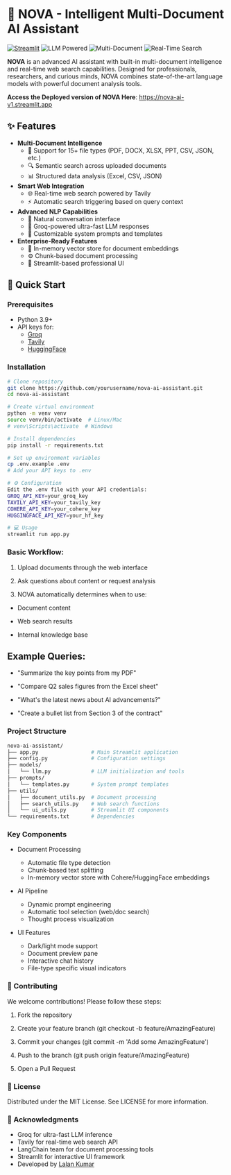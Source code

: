 # 🌌 NOVA - Intelligent Multi-Document AI Assistant

[![Streamlit](https://static.streamlit.io/badges/streamlit_badge_black_white.svg)](https://nova-ai-v1.streamlit.app/)
![LLM Powered](https://img.shields.io/badge/LLM-Powered-blueviolet)
![Multi-Document](https://img.shields.io/badge/Multi-Document-Analysis-success)
![Real-Time Search](https://img.shields.io/badge/Real--Time-Web%20Search-important)

**NOVA** is an advanced AI assistant with built-in multi-document intelligence and real-time web search capabilities. Designed for professionals, researchers, and curious minds, NOVA combines state-of-the-art language models with powerful document analysis tools.


**Access the Deployed version of NOVA Here**: https://nova-ai-v1.streamlit.app

## ✨ Features

- **Multi-Document Intelligence**
  - 📄 Support for 15+ file types (PDF, DOCX, XLSX, PPT, CSV, JSON, etc.)
  - 🔍 Semantic search across uploaded documents
  - 📊 Structured data analysis (Excel, CSV, JSON)
- **Smart Web Integration**
  - 🌐 Real-time web search powered by Tavily
  - ⚡ Automatic search triggering based on query context
- **Advanced NLP Capabilities**
  - 💬 Natural conversation interface
  - 🤖 Groq-powered ultra-fast LLM responses
  - 🔧 Customizable system prompts and templates
- **Enterprise-Ready Features**
  - 🧠 In-memory vector store for document embeddings
  - ⚙️ Chunk-based document processing
  - 🎨 Streamlit-based professional UI

## 🚀 Quick Start

### Prerequisites
- Python 3.9+
- API keys for:
  - [Groq](https://console.groq.com/)
  - [Tavily](https://tavily.com/)
  - [HuggingFace](https://huggingface.co/settings/tokens) 

### Installation
```bash
# Clone repository
git clone https://github.com/yourusername/nova-ai-assistant.git
cd nova-ai-assistant

# Create virtual environment
python -m venv venv
source venv/bin/activate  # Linux/Mac
# venv\Scripts\activate  # Windows

# Install dependencies
pip install -r requirements.txt

# Set up environment variables
cp .env.example .env
# Add your API keys to .env

# ⚙️ Configuration
Edit the .env file with your API credentials:
GROQ_API_KEY=your_groq_key
TAVILY_API_KEY=your_tavily_key
COHERE_API_KEY=your_cohere_key  
HUGGINGFACE_API_KEY=your_hf_key 

# 💻 Usage
streamlit run app.py
```
### Basic Workflow:

1. Upload documents through the web interface

2. Ask questions about content or request analysis

3. NOVA automatically determines when to use:

- Document content

- Web search results

- Internal knowledge base

## Example Queries:

- "Summarize the key points from my PDF"

- "Compare Q2 sales figures from the Excel sheet"

- "What's the latest news about AI advancements?"

- "Create a bullet list from Section 3 of the contract"


### Project Structure
```bash
nova-ai-assistant/
├── app.py                 # Main Streamlit application
├── config.py              # Configuration settings
├── models/
│   └── llm.py             # LLM initialization and tools
├── prompts/
│   └── templates.py       # System prompt templates
├── utils/
│   ├── document_utils.py  # Document processing
│   ├── search_utils.py    # Web search functions
│   └── ui_utils.py        # Streamlit UI components
└── requirements.txt       # Dependencies
```

### Key Components
* Document Processing
    - Automatic file type detection
    - Chunk-based text splitting
    - In-memory vector store with Cohere/HuggingFace embeddings

* AI Pipeline
    - Dynamic prompt engineering
    - Automatic tool selection (web/doc search)
    - Thought process visualization

* UI Features
    - Dark/light mode support
    - Document preview pane
    - Interactive chat history
    - File-type specific visual indicators


### 🤝 Contributing
We welcome contributions! Please follow these steps:
1. Fork the repository
    
2. Create your feature branch (git checkout -b feature/AmazingFeature)
    
3. Commit your changes (git commit -m 'Add some AmazingFeature')
   
4. Push to the branch (git push origin feature/AmazingFeature)
   
5. Open a Pull Request


### 📜 License
Distributed under the MIT License. See LICENSE for more information.

### 🌟 Acknowledgments
- Groq for ultra-fast LLM inference
- Tavily for real-time web search API
- LangChain team for document processing tools
- Streamlit for interactive UI framework
- Developed by [Lalan Kumar](https://github.com/kumar8074)
